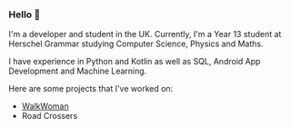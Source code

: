 ### Hello 👋

I'm a developer and student in the UK. Currently, I'm a Year 13 student at Herschel Grammar studying Computer Science, Physics and Maths.

I have experience in Python and Kotlin as well as SQL, Android App Development and Machine Learning.

Here are some projects that I've worked on:

- [WalkWoman](https://github.com/JJay2005/Walk-Woman) 
- Road Crossers 
